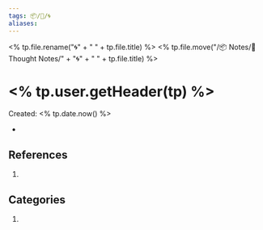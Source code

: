 ```yaml
---
tags: 📦/💭/🌀
aliases: 
---
```

<% tp.file.rename("🌀" + " " + tp.file.title) %>
<% tp.file.move("/📦 Notes/💭 Thought Notes/" + "🌀" + " " + tp.file.title) %>
# <% tp.user.getHeader(tp) %>
Created: <% tp.date.now() %>

- 

## References
1. 

## Categories
1. 